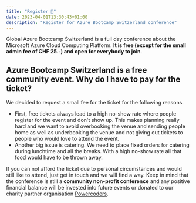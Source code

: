```yaml
---
title: "Register 🥳"
date: 2023-04-01T13:30:43+01:00
description: "Register for Azure Bootcamp Switzerland conference"
---
```


Global Azure Bootcamp Switzerland is a full day conference about the Microsoft Azure Cloud Computing Platform. **It is free (except for the small admin fee of CHF 25.-) and open for everybody to join**.
<!--
{{< button href="https://www.ticketino.com/en/Event/Azure-Bootcamp-Switzerland-2025/199803" target="_self" >}}
Get your Azure Bootcamp Ticket
{{< /button >}}
-->
## Azure Bootcamp Switzerland is a free community event. Why do I have to pay for the ticket?
We decided to request a small fee for the ticket for the following reasons.
* First, free tickets always lead to a high no-show rate where people register for the event and don't show up. This makes planning really hard and we want to avoid overbooking the venue and sending people home as well as underbooking the venue and not giving out tickets to people who would love to attend the event.
* Another big issue is catering. We need to place fixed orders for catering during lunchtime and all the breaks. With a high no-show rate all that food would have to be thrown away.

If you can not afford the ticket due to personal circumstances and would still like to attend, just get in touch and we will find a way. Keep in mind that the conference is still a **community non-profit conference** and any positive financial balance will be invested into future events or donated to our charity partner organisation [Powercoders](https://powercoders.org/).
